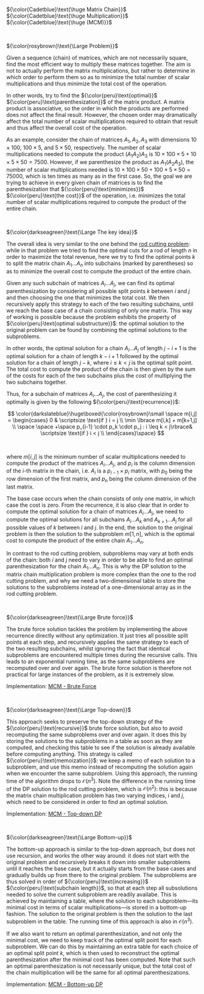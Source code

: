 ${\color{Cadetblue}\text{\huge Matrix Chain}}$ ${\color{Cadetblue}\text{\huge Multiplication}}$ ${\color{Cadetblue}\text{\huge (MCM)}}$

<br />

${\color{rosybrown}\text{\Large Problem}}$

Given a sequence (chain) of matrices, which are not necessarily square, find the most efficient way to multiply these matrices together. The aim is not to actually perform the matrix multiplications, but rather to determine in which order to perform them so as to minimize the total number of scalar multiplications and thus minimize the total cost of the operation.  

In other words, try to find the ${\color{peru}\text{optimal}}$ ${\color{peru}\text{parenthesization}}$ of the matrix product. A matrix product is associative, so the order in which the products are performed does not affect the final result. However, the chosen order may dramatically affect the total number of scalar multiplications required to obtain that result and thus affect the overall cost of the operation.  

As an example, consider the chain of matrices $A_1, A_2, A_3$ with dimensions $10 \times 100$, $100 \times 5$, and $5 \times 50$, respectively. The number of scalar multiplications needed to compute the product $(A_1 A_2) A_3$ is $10 \times 100 \times 5 + 10 \times 5 \times 50 = 7500$. However, if we parenthesize the product as $A_1 (A_2 A_3)$, the number of scalar multiplications needed is $10 \times 100 \times 50 + 100 \times 5 \times 50 = 75000$, which is ten times as many as in the first case. So, the goal we are trying to achieve in every given chain of matrices is to find the parenthesization that ${\color{peru}\text{minimizes}}$ ${\color{peru}\text{the cost}}$ of the operation, i.e. minimizes the total number of scalar multiplications required to compute the product of the entire chain.

<br />

${\color{darkseagreen}\text{\Large The key idea}}$

The overall idea is very similar to the one behind the [rod cutting problem](https://github.com/pl3onasm/CLRS/tree/main/algorithms/dynamic-programming/rod-cutting): while in that problem we tried to find the optimal cuts for a rod of length $n$ in order to maximize the total revenue, here we try to find the optimal points $k$ to split the matrix chain $A_1 \dots A_n$ into subchains (marked by parentheses) so as to minimize the overall cost to compute the product of the entire chain.  

Given any such subchain of matrices $A_i \dots A_j$, we can find its optimal parenthesization by considering all possible split points $k$ between $i$ and $j$ and then choosing the one that minimizes the total cost. We then recursively apply this strategy to each of the two resulting subchains, until we reach the base case of a chain consisting of only one matrix. This way of working is possible because the problem exhibits the property of ${\color{peru}\text{optimal substructure}}$: the optimal solution to the original problem can be found by combining the optimal solutions to the subproblems.

In other words, the optimal solution for a chain $A_i \dots A_j$ of length $j - i + 1$ is the optimal solution for a chain of length $k - i + 1$ followed by the optimal solution for a chain of length $j - k$, where $i\leq k < j$ is the optimal split point. The total cost to compute the product of the chain is then given by the sum of the costs for each of the two subchains plus the cost of multiplying the two subchains together.  

Thus, for a subchain of matrices $A_i \dots A_j$, the cost of parenthesizing it optimally is given by the following ${\color{peru}\text{recurrence}}$:
<br />

$$
\color{darkslateblue}\huge\boxed{\color{rosybrown}\small \space
m[i,j] =
\begin{cases}
0 & \scriptsize \text{if } i = j  \\
\min \lbrace m[i,k] + m[k+1,j] \\
  \space \space  +\space p_{i-1} \cdot p_k \cdot p_j : i \leq k < j\rbrace& \scriptsize \text{if } i < j  \\
\end{cases}\space}
$$

<br />

where $m[i,j]$ is the minimum number of scalar multiplications needed to compute the product of the matrices $A_i \dots A_j$, and $p_i$ is the column dimension of the $i$-th matrix in the chain, i.e. $A_i$ is a $p_{i-1} \times p_i$ matrix, with $p_0$ being the row dimension of the first matrix, and $p_n$ being the column dimension of the last matrix.  

The base case occurs when the chain consists of only one matrix, in which case the cost is zero. From the recurrence, it is also clear that in order to compute the optimal solution for a chain of matrices $A_i \dots A_j$, we need to compute the optimal solutions for all subchains $A_i \dots A_k$ and $A_{k+1} \dots A_j$ for all possible values of $k$ between $i$ and $j$. In the end, the solution to the original problem is then the solution to the subproblem $m[1,n]$, which is the optimal cost to compute the product of the entire chain $A_1 \dots A_n$.  

In contrast to the rod cutting problem, subproblems may vary at both ends of the chain: both $i$ and $j$ need to vary in order to be able to find an optimal parenthesization for the chain $A_1 \dots A_n$. This is why the DP solution to the matrix chain multiplication problem is more complex than the one to the rod cutting problem, and why we need a two-dimensional table to store the solutions to the subproblems instead of a one-dimensional array as in the rod cutting problem.  

<br />

${\color{darkseagreen}\text{\Large Brute force}}$

The brute force solution tackles the problem by implementing the above recurrence directly without any optimization. It just tries all possible split points at each step, and recursively applies the same strategy to each of the two resulting subchains, whilst ignoring the fact that identical subproblems are encountered multiple times during the recursive calls. This leads to an exponential running time, as the same subproblems are recomputed over and over again. The brute force solution is therefore not practical for large instances of the problem, as it is extremely slow.

Implementation: [MCM - Brute Force](https://github.com/pl3onasm/Algorithms/tree/main/algorithms/dynamic-programming/matrix-chain-mult/mcm-1.c)

<br />

${\color{darkseagreen}\text{\Large Top-down}}$

This approach seeks to preserve the top-down strategy of the ${\color{peru}\text{recursive}}$ brute force solution, but also to avoid recomputing the same subproblems over and over again. It does this by storing the solutions to the subproblems in a table as soon as they are computed, and checking this table to see if the solution is already available before computing anything. This strategy is called ${\color{peru}\text{memoization}}$: we keep a memo of each solution to a subproblem, and use this memo instead of recomputing the solution again when we encounter the same subproblem. Using this approach, the running time of the algorithm drops to $\mathcal{O}(n^3)$. Note the difference in the running time of the DP solution to the rod cutting problem, which is $\mathcal{O}(n^2)$: this is because the matrix chain multiplication problem has two varying indices, $i$ and $j$, which need to be considered in order to find an optimal solution.

Implementation: [MCM - Top-down DP](https://github.com/pl3onasm/Algorithms/tree/main/algorithms/dynamic-programming/matrix-chain-mult/mcm-2.c)

<br />

${\color{darkseagreen}\text{\Large Bottom-up}}$

The bottom-up approach is similar to the top-down approach, but does not use recursion, and works the other way around: it does not start with the original problem and recursively breaks it down into smaller subproblems until it reaches the base case, but it actually starts from the base cases and gradually builds up from there to the original problem. The subproblems are thus solved in order of ${\color{peru}\text{increasing}}$ ${\color{peru}\text{subchain length}}$, so that at each step all subsolutions needed to solve the current subproblem are readily availabe. This is achieved by maintaining a table, where the solution to each subproblem—its minimal cost in terms of scalar multiplications—is stored in a bottom-up fashion. The solution to the original problem is then the solution to the last subproblem in the table. The running time of this approach is also in $\mathcal{O}(n^3)$.

If we also want to return an optimal parenthesization, and not only the minimal cost, we need to keep track of the optimal split point for each subproblem. We can do this by maintaining an extra table for each choice of an optimal split point $k$, which is then used to reconstruct the optimal parenthesization after the minimal cost has been computed. Note that such an optimal parenthesization is not necessarily unique, but the total cost of the chain multiplication will be the same for all optimal parenthesizations.

Implementation: [MCM - Bottom-up DP](https://github.com/pl3onasm/Algorithms/tree/main/algorithms/dynamic-programming/matrix-chain-mult/mcm-3.c)
